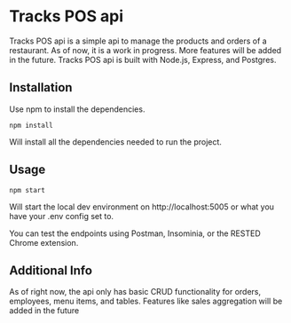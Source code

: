 # Tracks POS api

Tracks POS api is a simple api to manage the products and orders of a restaurant.  As of now, it is a work in progress.  More features will be added in the future.
Tracks POS api is built with Node.js, Express, and Postgres.

## Installation

Use npm to install the dependencies.

```npm install```

Will install all the dependencies needed to run the project.

## Usage

```npm start```

Will start the local dev environment on http://localhost:5005 or what you have your .env config set to. 

You can test the endpoints using Postman, Insominia, or the RESTED Chrome extension.

## Additional Info

As of right now, the api only has basic CRUD functionality for orders, employees, menu items, and tables.  Features like sales aggregation will be added in the future
